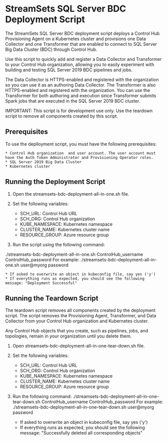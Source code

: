 # StreamSets SQL Server BDC Deployment Script

The StreamSets SQL Server BDC deployment script deploys a Control Hub Provisioning Agent on a Kubernetes cluster and provisions one Data Collector and one Transformer that are enabled to connect to SQL Server Big Data Cluster (BDC) through Control Hub. 

Use this script to quickly add and register a Data Collector and Transformer to your Control Hub organization, allowing you to easily experiment with building and testing SQL Server 2019 BDC pipelines and jobs.

The Data Collector is HTTPS-enabled and registered with the organization so you can use it as an authoring Data Collector. The Transformer is also HTTPS-enabled and registered with the organization. You can use the Transformer for both authoring and execution since Transformer submits Spark jobs that are executed in the SQL Server 2019 BDC cluster.

IMPORTANT: This script is for development use only. Use the teardown script to remove all components created by this script.

## Prerequisites

To use the deplloyment script, you must have the following prerequisites:

    * Control Hub organization  and user account. The user account must have the Auth Token Administrator and Provisioning Operator roles.
    * SQL Server 2019 Big Data Cluster
    * Kubernetes cluster

## Running the Deployment Script


1. Open the streamsets-bdc-deployment-all-in-one.sh file.

2. Set the following variables:
   * SCH_URL: Control Hub URL
   * SCH_ORG: Control Hub organization
   * KUBE_NAMESPACE: Kubernetes namespace
   * CLUSTER_NAME: Kubernetes cluster name
   * RESOURCE_GROUP: Azure resource group

3. Run the script using the following command: 

./streamsets-bdc-deployment-all-in-one.sh ControlHub_username ControlHub_password
For example: ./streamsets-bdc-deployment-all-in-one.sh user@myorg password

    * If asked to overwrite an object in kubeconfig file, say yes ('y')
    * If everything runs as expected, you should see the following message: "Deployment Successful"

## Running the Teardown Script

The teardown script removes all components created by the deployment script. The script removes the Provisioning Agent, Transformer, and Data Collector from your Control Hub organization and Kubernetes cluster. 

Any Control Hub objects that you create, such as pipelines, jobs, and topologies, remain in your organization until you delete them.

1. Open streamsets-bdc-deployment-all-in-one-tear-down.sh file.

2. Set the following variables:
   * SCH_URL: Control Hub URL
   * SCH_ORG: Control Hub organization
   * KUBE_NAMESPACE: Kubernetes namespace
   * CLUSTER_NAME: Kubernetes cluster name
   * RESOURCE_GROUP: Azure resource group

3. Run the following command: 
  ./streamsets-bdc-deployment-all-in-one-tear-down.sh ControlHub_username ControlHub_password
For example: ./streamsets-bdc-deployment-all-in-one-tear-down.sh user@myorg password

    * If asked to overwrite an object in kubeconfig file, say yes ('y')
    * If everything runs as expected, you should see the following message: "Successfully deleted all corresponding objects"
